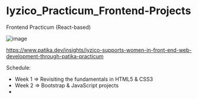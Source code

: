 # Iyzico_Practicum_Frontend-Projects
Frontend Practicum (React-based)

![image](https://user-images.githubusercontent.com/90147636/184831442-e0e521b2-28e5-4082-8f20-bc55ec1a5cf6.png)

https://www.patika.dev/insights/iyzico-supports-women-in-front-end-web-development-through-patika-practicum

Schedule:

- Week 1 => Revisiting the fundamentals in HTML5 & CSS3
- Week 2 => Bootstrap & JavaScript projects
- 
